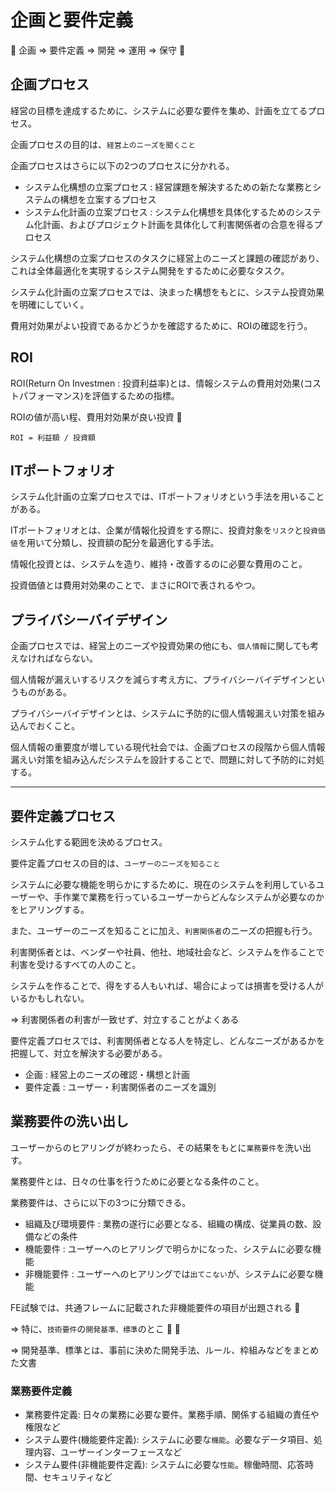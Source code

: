 # 企画と要件定義

:dog: 企画 => 要件定義 => 開発 => 運用 => 保守 :dog:

## 企画プロセス

経営の目標を達成するために、システムに必要な要件を集め、計画を立てるプロセス。

企画プロセスの目的は、`経営上のニーズを聞くこと`

企画プロセスはさらに以下の2つのプロセスに分かれる。

- システム化構想の立案プロセス : 経営課題を解決するための新たな業務とシステムの構想を立案するプロセス
- システム化計画の立案プロセス : システム化構想を具体化するためのシステム化計画、およびプロジェクト計画を具体化して利害関係者の合意を得るプロセス

システム化構想の立案プロセスのタスクに経営上のニーズと課題の確認があり、これは全体最適化を実現するシステム開発をするために必要なタスク。

システム化計画の立案プロセスでは、決まった構想をもとに、システム投資効果を明確にしていく。

費用対効果がよい投資であるかどうかを確認するために、ROIの確認を行う。

## ROI

ROI(Return On Investmen : 投資利益率)とは、情報システムの費用対効果(コストパフォーマンス)を評価するための指標。

ROIの値が高い程、費用対効果が良い投資 :dog:

```
ROI = 利益額 / 投資額
```

## ITポートフォリオ

システム化計画の立案プロセスでは、ITポートフォリオという手法を用いることがある。

ITポートフォリオとは、企業が情報化投資をする際に、投資対象を`リスク`と`投資価値`を用いて分類し、投資額の配分を最適化する手法。

情報化投資とは、システムを造り、維持・改善するのに必要な費用のこと。

投資価値とは費用対効果のことで、まさにROIで表されるやつ。

## プライバシーバイデザイン

企画プロセスでは、経営上のニーズや投資効果の他にも、`個人情報`に関しても考えなければならない。

個人情報が漏えいするリスクを減らす考え方に、プライバシーバイデザインというものがある。

プライバシーバイデザインとは、システムに予防的に個人情報漏えい対策を組み込んでおくこと。

個人情報の重要度が増している現代社会では、企画プロセスの段階から個人情報漏えい対策を組み込んだシステムを設計することで、問題に対して予防的に対処する。

---

## 要件定義プロセス

システム化する範囲を決めるプロセス。

要件定義プロセスの目的は、`ユーザーのニーズを知ること`

システムに必要な機能を明らかにするために、現在のシステムを利用しているユーザーや、手作業で業務を行っているユーザーからどんなシステムが必要なのかをヒアリングする。

また、ユーザーのニーズを知ることに加え、`利害関係者`のニーズの把握も行う。

利害関係者とは、ベンダーや社員、他社、地域社会など、システムを作ることで利害を受けるすべての人のこと。

システムを作ることで、得をする人もいれば、場合によっては損害を受ける人がいるかもしれない。

=> 利害関係者の利害が一致せず、対立することがよくある

要件定義プロセスでは、利害関係者となる人を特定し、どんなニーズがあるかを把握して、対立を解決する必要がある。

- 企画 : 経営上のニーズの確認・構想と計画
- 要件定義 : ユーザー・利害関係者のニーズを識別

## 業務要件の洗い出し

ユーザーからのヒアリングが終わったら、その結果をもとに`業務要件`を洗い出す。

業務要件とは、日々の仕事を行うために必要となる条件のこと。

業務要件は、さらに以下の3つに分類できる。

- 組織及び環境要件 : 業務の遂行に必要となる、組織の構成、従業員の数、設備などの条件
- 機能要件 : ユーザーへのヒアリングで明らかになった、システムに必要な機能
- 非機能要件 : ユーザーへのヒアリングでは`出てこない`が、システムに必要な機能

FE試験では、共通フレームに記載された非機能要件の項目が出題される :dog:

=> 特に、`技術要件`の`開発基準、標準`のとこ :dog: :dog:

=> 開発基準、標準とは、事前に決めた開発手法、ルール、枠組みなどをまとめた文書

### 業務要件定義

- 業務要件定義: 日々の業務に必要な要件。業務手順、関係する組織の責任や権限など
- システム要件(機能要件定義): システムに必要な`機能`。必要なデータ項目、処理内容、ユーザーインターフェースなど
- システム要件(非機能要件定義): システムに必要な`性能`。稼働時間、応答時間、セキュリティなど

